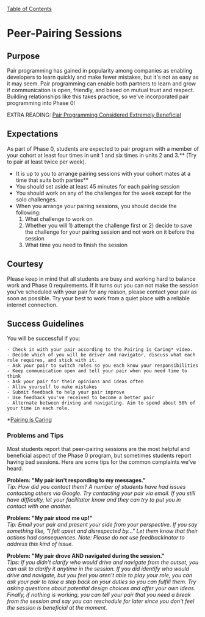 [Table of Contents](readme.md)

# Peer-Pairing Sessions


## Purpose
Pair programming has gained in popularity among companies as enabling developers to learn quickly and make fewer mistakes, but it's not as easy as it may seem. Pair programming can enable both partners to learn and grow if communication is open, friendly, and based on mutual trust and respect. Building relationships like this takes practice, so we've incorporated pair programming into Phase 0!  


EXTRA READING: [Pair Programming Considered Extremely Beneficial](http://techcrunch.com/2012/03/17/pair-programming-considered-extremely-beneficial/)


## Expectations
As part of Phase 0, students are expected to pair program with a member of your cohort at least four times in unit 1 and six times in units 2 and 3.** (Try to pair at least twice per week).

* It is up to you to arrange pairing sessions with your cohort mates at a time that suits both parties**
* You should set aside at least 45 minutes for each pairing session
* You should work on any of the challenges for the week except for the solo challenges.
* When you arrange your pairing sessions, you should decide the following:
  1. What challenge to work on
  2. Whether you will 1) attempt the challenge first or 2) decide to save the challenge for your pairing session and not work on it before the session
  3. What time you need to finish the session


## Courtesy

Please keep in mind that all students are busy and working hard to balance work and Phase 0 requirements. If it turns out you can not make the session you've scheduled with your pair for any reason, please contact your pair as soon as possible. Try your best to work from a quiet place with a reliable internet connection. 


## Success Guidelines

You will be successful if you:

	- Check in with your pair according to the Pairing is Caring* video. 
	- Decide which of you will be driver and navigator, discuss what each role requires, and stick with it. 
	- Ask your pair to switch roles so you each know your responsibilities
	- Keep communication open and tell your pair when you need time to think
	- Ask your pair for their opinions and ideas often
	- Allow yourself to make mistakes
	- Submit feedback to help your pair improve
	- Use feedback you've received to become a better pair
	- Alternate between driving and navigating. Aim to spend about 50% of your time in each role.

*[Pairing is Caring](http://vimeo.com/76662569)

### Problems and Tips
Most students report that peer-pairing sessions are the most helpful and beneficial aspect of the Phase 0 program, but sometimes students report having bad sessions. Here are some tips for the common complaints we've heard.

**Problem: "My pair isn't responding to my messages."**<br>
*Tip: How did you contact them? A number of students have had issues contacting others via Google. Try contacting your pair via email. If you still have difficulty, let your facilitator know and they can try to put you in contact with one another.*

**Problem: "My pair stood me up!"**<br> 
*Tip: Email your pair and present your side from your perspective. If you say something like, "I felt upset and disrespected by..." Let them know that their actions had consequences. Note: Please do not use feedbackinator to address this kind of issue.*


**Problem: "My pair drove AND navigated during the session."**<br>
*Tips: If you didn't clarify who would drive and navigate from the outset, you can ask to clarify it anytime in the session. If you did identify who would drive and navigate, but you feel you aren't able to play your role, you can ask your pair to take a step back on your duties so you can fulfill them. Try asking questions about potential design choices and offer your own ideas. Finally, if nothing is working, you can tell your pair that you need a break from the session and say you can reschedule for later since you don't feel the session is beneficial at the moment.*
